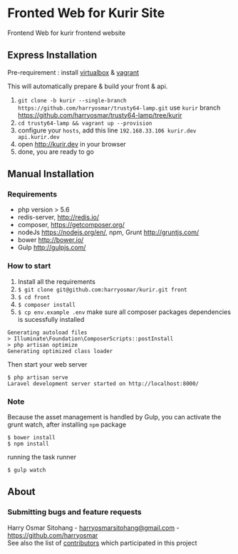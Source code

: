 # Fronted Web for Kurir Site

Frontend Web for kurir frontend website

## Express Installation
Pre-requirement : install [virtualbox](https://www.virtualbox.org/) & [vagrant](https://www.vagrantup.com/) 

This will automatically prepare & build your front & api.

1.  `git clone -b kurir --single-branch https://github.com/harryosmar/trusty64-lamp.git` use `kurir` branch <https://github.com/harryosmar/trusty64-lamp/tree/kurir>
2.  `cd trusty64-lamp && vagrant up --provision`
3.  configure your `hosts`, add this line `192.168.33.106 kurir.dev api.kurir.dev`
4.  open <http://kurir.dev> in your browser
5.  done, you are ready to go

## Manual Installation
### Requirements
- php version > 5.6
- redis-server, <http://redis.io/>
- composer, <https://getcomposer.org/>
- nodeJs <https://nodejs.org/en/>, npm, Grunt <http://gruntjs.com/>
- bower <http://bower.io/>
- Gulp <http://gulpjs.com/>

### How to start
1. Install all the requirements
2. `$ git clone git@github.com:harryosmar/kurir.git front`
3. `$ cd front`
4. `$ composer install`
5. `$ cp env.example .env`
make sure all composer packages dependencies is sucessfully installed
```
Generating autoload files
> Illuminate\Foundation\ComposerScripts::postInstall
> php artisan optimize
Generating optimized class loader
```
Then start your web server
```
$ php artisan serve
Laravel development server started on http://localhost:8000/
```

### Note
Because the asset management is handled by Gulp, you can activate the grunt watch, after installing `npm` package
```
$ bower install
$ npm install
```
running the task runner
```
$ gulp watch
```

## About

### Submitting bugs and feature requests
Harry Osmar Sitohang - <harryosmarsitohang@gmail.com> - <https://github.com/harryosmar><br />
See also the list of [contributors](https://github.com/onolinus/ApiSurveyOnline/contributors) which participated in this project
